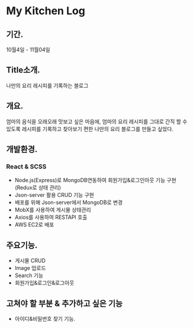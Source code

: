 ﻿# My Kitchen Log 
 
 ## 기간.
 10월4일 - 11월04일

 ## Title소개.
나만의 요리 레시피를 기록하는 블로그

## 개요.
엄마의 음식을 오래오래 맛보고 싶은 마음에, 엄마의 요리 레시피를 그대로 간직 할 수 있도록
레시피를 기록하고 찾아보기 편한 나만의 요리 블로그를 만들고 싶었다.

## 개발환경.
### React & SCSS
* Node.js(Express)로 MongoDB연동하여 회원가입&로그인아웃 기능 구현 (Redux로 상태 관리) 
* Json-server 활용 CRUD 기능 구현
* 배포를 위해 Json-server에서 MongoDB로 변경
* MobX를 사용하여 게시물 상태관리
* Axios를 사용하여 RESTAPI 호출
* AWS EC2로 배포

## 주요기능.
* 게시물 CRUD
* Image 업로드
* Search 기능
* 회원가입&로그인&로그아웃

## 고쳐야 할 부분 & 추가하고 싶은 기능
* 아이디&비밀번호 찾기 기능.
